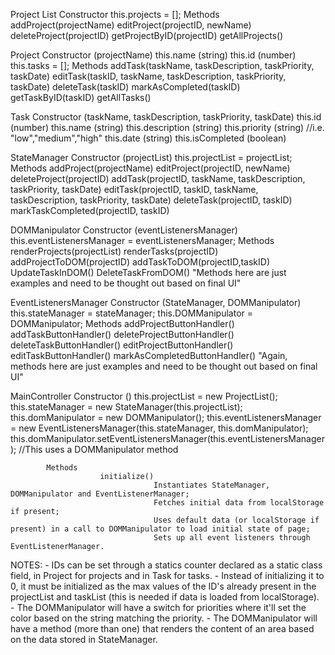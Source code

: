 Project List
            Constructor
                        this.projects = [];
            Methods
                        addProject(projectName)
                        editProject(projectID, newName)
                        deleteProject(projectID)
                        getProjectByID(projectID)
                        getAllProjects()

Project
            Constructor (projectName)
                        this.name (string)
                        this.id (number)
                        this.tasks = [];
            Methods
                        addTask(taskName, taskDescription, taskPriority, taskDate)
                        editTask(taskID, taskName, taskDescription, taskPriority, taskDate)
                        deleteTask(taskID)
                        markAsCompleted(taskID)
                        getTaskByID(taskID)
                        getAllTasks()

Task
            Constructor (taskName, taskDescription, taskPriority, taskDate)
                        this.id (number)
                        this.name (string)
                        this.description (string)
                        this.priority (string) //i.e. "low","medium","high"
                        this.date (string)
                        this.isCompleted (boolean)

StateManager
            Constructor (projectList)
                        this.projectList = projectList;
            Methods
                        addProject(projectName)
                        editProject(projectID, newName)
                        deleteProject(projectID)
                        addTask(projectID, taskName, taskDescription, taskPriority, taskDate)
                        editTask(projectID, taskID, taskName, taskDescription, taskPriority, taskDate)
                        deleteTask(projectID, taskID)
                        markTaskCompleted(projectID, taskID)

DOMManipulator
            Constructor (eventListenersManager)
                        this.eventListenersManager = eventListenersManager;
            Methods
                        renderProjects(projectList)
                        renderTasks(projectID)
                        addProjectToDOM(projectID)
                        addTaskToDOM(projectID,taskID)
                        UpdateTaskInDOM()
                        DeleteTaskFromDOM()
                        "Methods here are just examples and need to be thought out based on final UI"

EventListenersManager
            Constructor (StateManager, DOMManipulator)
                        this.stateManager = stateManager;
                        this.DOMManipulator = DOMManipulator;
            Methods
                        addProjectButtonHandler()
                        addTaskButtonHandler()
                        deleteProjectButtonHandler()
                        deleteTaskButtonHandler()
                        editProjectButtonHandler()
                        editTaskButtonHandler()
                        markAsCompletedButtonHandler()
                        "Again, methods here are just examples and need to be thought out based on final UI"

MainController
            Constructor ()
                        this.projectList = new ProjectList();
                        this.stateManager = new StateManager(this.projectList);
                        this.domManipulator = new DOMManipulator();
                        this.eventListenersManager = new EventListenersManager(this.stateManager, this.domManipulator);
                        this.domManipulator.setEventListenersManager(this.eventListenersManager);                       //This uses a DOMManipulator method
                        
            Methods
                        initialize()
                                    Instantiates StateManager, DOMManipulator and EventListenerManager;
                                    Fetches initial data from localStorage if present;
                                    Uses default data (or localStorage if present) in a call to DOMManipulator to load initial state of page;
                                    Sets up all event listeners through EventListenerManager.

NOTES:
        -   IDs can be set through a statics counter declared as a static class field, in Project for projects and in Task for tasks.
            -   Instead of initializing it to 0, it must be initialized as the max values of the ID's already present in the projectList and taskList (this is needed if data is loaded from localStorage).
        -   The DOMManipulator will have a switch for priorities where it'll set the color based on the string matching the priority.
        -   The DOMManipulator will have a method (more than one) that renders the content of an area based on the data stored in StateManager.